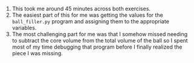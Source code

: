 1. This took me around 45 minutes across both exercises.
1. The easiest part of this for me was getting the values for the `ball_filler.py` program and assigning them to the appropriate variables.
1. The most challenging part for me was that I somehow missed needing to subtract the core volume from the total volume of the ball so I spent most of my time debugging that program before I finally realized the piece I was missing.
